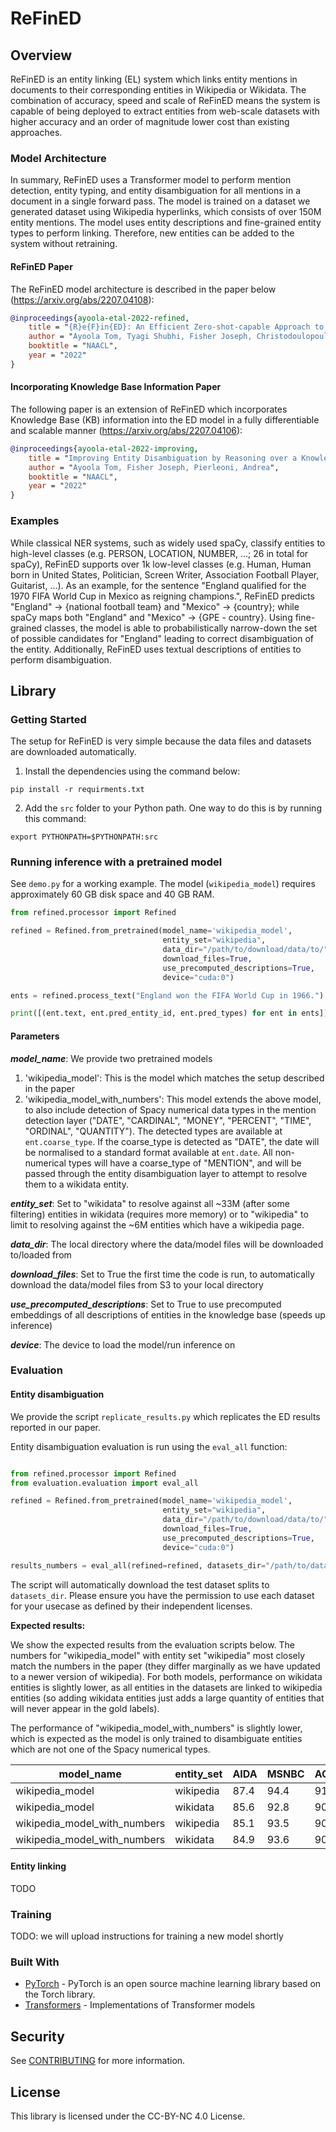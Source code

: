 # ReFinED
## Overview
ReFinED is an entity linking (EL) system which links entity mentions in documents to their corresponding entities in Wikipedia or Wikidata.
The combination of accuracy, speed and scale of ReFinED means the system is capable of being deployed to extract entities from web-scale  datasets with higher accuracy and an order of magnitude lower cost than existing approaches.

### Model Architecture
In summary, ReFinED uses a Transformer model to perform mention detection, entity typing, and entity disambiguation for all mentions in a document in a single forward pass. The model is trained on a dataset we generated dataset using Wikipedia hyperlinks, which consists of over 150M entity mentions. The model uses entity descriptions and fine-grained entity types to perform linking. Therefore, new entities can be added to the system without retraining.

#### ReFinED Paper
The ReFinED model architecture is described in the paper below (https://arxiv.org/abs/2207.04108):
```bibtex
@inproceedings{ayoola-etal-2022-refined,
    title = "{R}e{F}in{ED}: An Efficient Zero-shot-capable Approach to End-to-End Entity Linking",
    author = "Ayoola Tom, Tyagi Shubhi, Fisher Joseph, Christodoulopoulos, Christos, Pierleoni, Andrea",
    booktitle = "NAACL",
    year = "2022"
}

```
 

#### Incorporating Knowledge Base Information Paper
The following paper is an extension of ReFinED which incorporates Knowledge Base (KB) information into the ED model in a fully differentiable and scalable manner (https://arxiv.org/abs/2207.04106):
```bibtex
@inproceedings{ayoola-etal-2022-improving,
    title = "Improving Entity Disambiguation by Reasoning over a Knowledge Base",
    author = "Ayoola Tom, Fisher Joseph, Pierleoni, Andrea",
    booktitle = "NAACL",
    year = "2022"
}
```

### Examples
While classical NER systems, such as widely used spaCy, classify entities to high-level classes (e.g. PERSON, LOCATION, NUMBER, ...; 26 in total for spaCy), ReFinED supports over 1k low-level classes (e.g. Human, Human born in United States, Politician, Screen Writer, Association Football Player, Guitarist, ...). As an example, for the sentence "England qualified for the 1970 FIFA World Cup in Mexico as reigning champions.", ReFinED predicts "England" → {national football team} and "Mexico" → {country}; while spaCy maps both "England" and "Mexico" → {GPE - country}. Using fine-grained classes, the model is able to probabilistically narrow-down the set of possible candidates for "England" leading to correct disambiguation of the entity. Additionally, ReFinED uses textual descriptions of entities to perform disambiguation.

## Library

### Getting Started
The setup for ReFinED is very simple because the data files and datasets are downloaded automatically.
1. Install the dependencies using the command below:
```commandline
pip install -r requirments.txt
```

2. Add the `src` folder to your Python path. One way to do this is by running this command:
```commandline
export PYTHONPATH=$PYTHONPATH:src
```

### Running inference with a pretrained model
See `demo.py` for a working example. The model (`wikipedia_model`) requires approximately 60 GB disk space and 40 GB RAM.
```python
from refined.processor import Refined

refined = Refined.from_pretrained(model_name='wikipedia_model', 
                                  entity_set="wikipedia",
                                  data_dir="/path/to/download/data/to/", 
                                  download_files=True,
                                  use_precomputed_descriptions=True,
                                  device="cuda:0")

ents = refined.process_text("England won the FIFA World Cup in 1966.")

print([(ent.text, ent.pred_entity_id, ent.pred_types) for ent in ents])
```

#### Parameters

***model_name***: We provide two pretrained models
1. 'wikipedia_model': This is the model which matches the setup described in the paper
2. 'wikipedia_model_with_numbers': This model extends the above model, to also include detection of Spacy numerical data types in 
the mention detection layer ("DATE", "CARDINAL", "MONEY", "PERCENT", "TIME", "ORDINAL", "QUANTITY"). The detected types are 
available at ``ent.coarse_type``. If the coarse_type is detected as "DATE", the date will be normalised to a standard 
format available at ``ent.date``. All non-numerical types will have a coarse_type of "MENTION", and will be passed through 
the entity disambiguation layer to attempt to resolve them to a wikidata entity. 

***entity_set***: Set to "wikidata" to resolve against all ~33M (after some filtering) entities in wikidata (requires more memory) or to "wikipedia" to 
limit to resolving against the ~6M entities which have a wikipedia page.

***data_dir***: The local directory where the data/model files will be downloaded to/loaded from

***download_files***: Set to True the first time the code is run, to automatically download the data/model files from S3 to your 
local directory

***use_precomputed_descriptions***: Set to True to use precomputed embeddings of all descriptions of entities 
in the knowledge base (speeds up inference)

***device***: The device to load the model/run inference on


### Evaluation

#### Entity disambiguation
We provide the script `replicate_results.py` which replicates the ED results reported in our paper.

Entity disambiguation evaluation is run using the ``eval_all`` function:

```python

from refined.processor import Refined
from evaluation.evaluation import eval_all

refined = Refined.from_pretrained(model_name='wikipedia_model', 
                                  entity_set="wikipedia",
                                  data_dir="/path/to/download/data/to/", 
                                  download_files=True,
                                  use_precomputed_descriptions=True,
                                  device="cuda:0")

results_numbers = eval_all(refined=refined, datasets_dir="/path/to/datasets", filter_not_in_kb=True, download=True)

```

The script will automatically download the test dataset splits to ``datasets_dir``. Please ensure you have the 
permission to use each dataset for your usecase as defined by their independent licenses. 

**Expected results:**

We show the expected results from the evaluation scripts below. The numbers for "wikipedia_model" with entity set "wikipedia" most closely match 
the numbers in the paper (they differ marginally as we have updated to a newer version of wikipedia). For both models, 
performance on wikidata entities is slightly lower, as all entities in the datasets are linked to wikipedia entities (so 
adding wikidata entities just adds a large quantity of entities that will never appear in the gold labels). 

The performance of "wikipedia_model_with_numbers" is
slightly lower, which is expected as the model is only trained to disambiguate entities which are not one of the Spacy numerical types.

| model_name     | entity_set |  AIDA | MSNBC | AQUAINT | ACE2004 | CWEB |  WIKI |
| ----------- | ----------- | ----------- | ----------- | ----------- | ----------- | ----------- | ----------- | 
| wikipedia_model      | wikipedia       |  87.4 | 94.4 | 91.7 | 91.4 | 77.7 | 88.6 |
| wikipedia_model      | wikidata       |  85.6 | 92.8 | 90.4 | 91.1 | 76.3 | 88.2 |
| wikipedia_model_with_numbers   | wikipedia       | 85.1  | 93.5 | 90.3 | 91.7 | 76.4 | 89.4 |
| wikipedia_model_with_numbers   | wikidata        |  84.9 | 93.6 | 90.0 | 91.2 | 75.8 | 88.9 |

#### Entity linking
   
TODO

### Training

TODO: we will upload instructions for training a new model shortly

### Built With

* [PyTorch](https://pytorch.org/) - PyTorch is an open source machine learning library based on the Torch library.
* [Transformers](https://pytorch.org/hub/huggingface_pytorch-transformers/) - Implementations of Transformer models

## Security

See [CONTRIBUTING](CONTRIBUTING.md#security-issue-notifications) for more information.

## License

This library is licensed under the CC-BY-NC 4.0 License.


